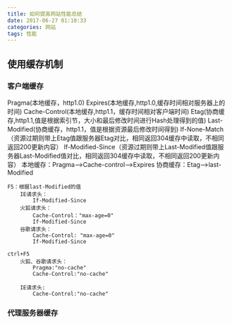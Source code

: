 ```yaml
---
title: 如何提高网站性能总结
date: 2017-06-27 01:10:33
categories: 网站
tags: 性能
---
```

## 使用缓存机制
### 客户端缓存
Pragma(本地缓存，http1.0)
Expires(本地缓存,http1.0,缓存时间相对服务器上的时间)
Cache-Control(本地缓存,http1.1，缓存时间相对客户端时间)
Etag(协商缓存,http1.1,值是根据索引节，大小和最后修改时间进行Hash处理得到的值)
Last-Modified(协商缓存，http1.1，值是根据资源最后修改时间得到)
If-None-Match（资源过期则带上Etag值跟服务器Etag对比，相同返回304缓存中读取，不相同返回200更新内容）
If-Modified-Since（资源过期则带上Last-Modified值跟服务器Last-Modified值对比，相同返回304缓存中读取，不相同返回200更新内容）
本地缓存：Pragma-->Cache-control-->Expires
协商缓存：Etag-->last-Modified

```
F5：根据last-Modified的值
    IE请求头：
        If-Modified-Since
    火狐请求头： 
        Cache-Control："max-age=0"
        If-Modified-Since
    谷歌请求头：
        Cache-Control: "max-age=0"
        If-Modified-Since

ctrl+F5
    火狐、谷歌请求头：
        Pragma:"no-cache"
        Cache-Control:"no-cache"

    IE请求头:
        Cache-Control:"no-cache"
```

### 代理服务器缓存



